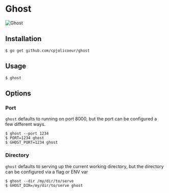 # Ghost

![Ghost](http://pixabay.com/static/uploads/photo/2013/07/13/10/18/ghost-156969_640.png)


## Installation

    $ go get github.com/cpjolicoeur/ghost


## Usage

    $ ghost
    
## Options

### Port
    
`ghost` defaults to running on port 8000, but the port can be configured a few different ways.

    $ ghost --port 1234
    $ PORT=1234 ghost
    $ GHOST_PORT=1234 ghost
    
### Directory

`ghost` defaults to serving up the current working directory, but the directory can be configured via a flag or ENV var

    $ ghost --dir /my/dir/to/serve
    $ GHOST_DIR=/my/dir/to/serve ghost
